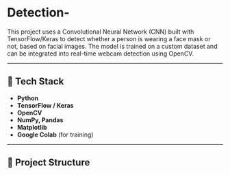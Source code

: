 # Detection-
This project uses a Convolutional Neural Network (CNN) built with TensorFlow/Keras to detect whether a person is wearing a face mask or not, based on facial images. The model is trained on a custom dataset and can be integrated into real-time webcam detection using OpenCV.

---

## 🧠 Tech Stack

- **Python**
- **TensorFlow / Keras**
- **OpenCV**
- **NumPy, Pandas**
- **Matplotlib**
- **Google Colab** (for training)

---

## 📁 Project Structure
